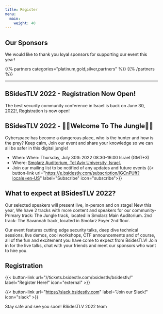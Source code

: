 ```yaml
---
title: Register
menu:
  main:
    weight: 40
---
```


## Our Sponsors

We would like to thank you loyal sponsors for supporting our event this year!

{{% partners categories="platinum,gold,silver,partners" %}}
{{% /partners %}}

---

## BSidesTLV 2022 - Registration Now Open! 

The best security community conference in Israel is back on June 30, 2022!, 
Registration is now open!


## BSidesTLV 2022 - 🌴🐯Welcome To The Jungle🌴🦁

Cyberspace has become a dangerous place, who is the hunter and how is the prey? Keep calm, Join our event and share your knowledge so we can all be safer in this digital jungle!

- When: When: Thursday, July 30th 2022 08:30-19:00 Israel (GMT+3)
- Where: [Smolarz Auditorium,  Tel Aviv University, Israel.](https://goo.gl/maps/empagm1x9NETBmkX7)
- Join our mailing list to be notified of any updates and future events {{< button-link url="https://e.bsidestlv.com/subscription/lGCnPUft?locale=en-US" label="Subscribe" icon="subscribe">}}


## What to expect at BSidesTLV 2022?

Our selected speakers will present live, in-person and on stage! New this year,  We have 2 tracks with more content and speakers for our community- 
Primary track: The Jungle track, located in Smolarz Main Auditorium. 
2nd track: The Savannah track, located in Smolarz Foyer 2nd floor. 

Our event features cutting edge security talks, deep dive technical sessions, live demos, cool workshops, CTF announcements and of course, all of the fun and excitement you have come to expect from BsidesTLV! Join in for the live talks, chat with your friends and meet our sponsors who want to hire you.


## Registration

{{< button-link
 url="//tickets.bsidestlv.com/bsidestlv/bsidestlv/"
 label="Register Here!"
 icon="external" >}}

{{< button-link
 url="https://slack.bsidestlv.com"
 label="Join our Slack!"
 icon="slack" >}}

Stay safe and see you soon! BSidesTLV 2022 team
